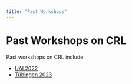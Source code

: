 ```yaml
---
title: "Past Workshops"
---
```


# Past Workshops on CRL

Past workshops on CRL include:
- [UAI 2022]( https://crl-uai-2022.github.io/)
- [Tübingen 2023](https://crl-tuebingen-2023.github.io/)
